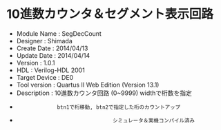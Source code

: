 # 10進数カウンタ＆セグメント表示回路

- Module Name :    SegDecCount
- Designer :       Shimada
- Create Date :    2014/04/13
- Update Date :    2014/04/14
- Version :        1.0.1
- HDL :            Verilog-HDL 2001
- Target Device :  DE0
- Tool version :   Quartus II Web Edition (Version 13.1)
- Description :    10進数カウンタ回路 (0~9999)  widthで桁数を指定
-                  btn1で桁移動, btn2で指定した桁のカウントアップ
-									 シミュレータ＆実機コンパイル済み